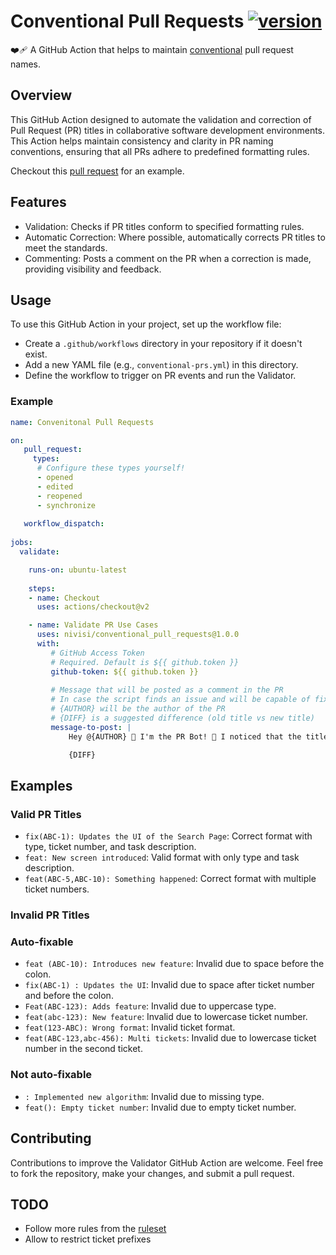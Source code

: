 # Conventional Pull Requests [![version][version-img]][version-url]

❤️‍🩹 A GitHub Action that helps to maintain [conventional](https://www.conventionalcommits.org/en/v1.0.0/) pull request names.

## Overview

This GitHub Action designed to automate the validation and correction of Pull Request (PR) titles in collaborative software development environments. This Action helps maintain consistency and clarity in PR naming conventions, ensuring that all PRs adhere to predefined formatting rules.

Checkout this [pull request](https://github.com/nivisi/conventional_pull_requests_showcase/pull/1) for an example.

## Features

- Validation: Checks if PR titles conform to specified formatting rules.
- Automatic Correction: Where possible, automatically corrects PR titles to meet the standards.
- Commenting: Posts a comment on the PR when a correction is made, providing visibility and feedback.

## Usage

To use this GitHub Action in your project, set up the workflow file:
- Create a `.github/workflows` directory in your repository if it doesn't exist.
- Add a new YAML file (e.g., `conventional-prs.yml`) in this directory.
- Define the workflow to trigger on PR events and run the Validator.

### Example

```yml
name: Convenitonal Pull Requests

on:
   pull_request:
     types:
      # Configure these types yourself!
      - opened
      - edited
      - reopened
      - synchronize
  
   workflow_dispatch:
  
jobs:
  validate:

    runs-on: ubuntu-latest
  
    steps:
    - name: Checkout
      uses: actions/checkout@v2

    - name: Validate PR Use Cases
      uses: nivisi/conventional_pull_requests@1.0.0
      with:
         # GitHub Access Token
         # Required. Default is ${{ github.token }}
         github-token: ${{ github.token }}
  
         # Message that will be posted as a comment in the PR
         # In case the script finds an issue and will be capable of fixing it.
         # {AUTHOR} will be the author of the PR
         # {DIFF} is a suggested difference (old title vs new title)
         message-to-post: |
             Hey @{AUTHOR} 👋 I'm the PR Bot! 🤖 I noticed that the title of this Pull Request didn't match the required schema, so I've made a quick fix:

             {DIFF}
```

## Examples

### Valid PR Titles

- `fix(ABC-1): Updates the UI of the Search Page`: Correct format with type, ticket number, and task description.
- `feat: New screen introduced`: Valid format with only type and task description.
- `feat(ABC-5,ABC-10): Something happened`: Correct format with multiple ticket numbers.

### Invalid PR Titles

### Auto-fixable

- `feat (ABC-10): Introduces new feature`: Invalid due to space before the colon.
- `fix(ABC-1) : Updates the UI`: Invalid due to space after ticket number and before the colon.
- `Feat(ABC-123): Adds feature`: Invalid due to uppercase type.
- `feat(abc-123): New feature`: Invalid due to lowercase ticket number.
- `feat(123-ABC): Wrong format`: Invalid ticket format.
- `feat(ABC-123,abc-456): Multi tickets`: Invalid due to lowercase ticket number in the second ticket.

### Not auto-fixable
- `: Implemented new algorithm`: Invalid due to missing type.
- `feat(): Empty ticket number`: Invalid due to empty ticket number.

## Contributing

Contributions to improve the Validator GitHub Action are welcome. Feel free to fork the repository, make your changes, and submit a pull request.

## TODO

- Follow more rules from the [ruleset](https://www.conventionalcommits.org/en/v1.0.0/#specification)
- Allow to restrict ticket prefixes

<!-- References -->
[version-img]: https://img.shields.io/badge/action-v1.0.0+1-black?logo=github
[version-url]: https://github.com/marketplace/actions/conventional-pull-requests